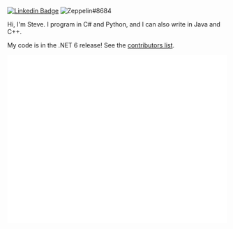 [![Linkedin Badge](https://img.shields.io/badge/-Steve%20Berdy-blue?style=flat&logo=Linkedin&logoColor=white&link=https://www.linkedin.com/in/steveberdy/)](https://www.linkedin.com/in/steveberdy/)
![Zeppelin#8684](https://img.shields.io/badge/Discord-Zeppelin%238684-7289DA?logo=discord)

Hi, I'm Steve. I program in C# and Python, and I can also write in Java and C++.

My code is in the .NET 6 release! See the [contributors list](https://dotnet.microsoft.com/en-us/thanks/v6.0.0-rc.1).


<!--[![Stats](https://github-readme-stats.vercel.app/api?username=steveberdy&show_icons=true&theme=dark&count_private=true)](https://github.com/steveberdy)/-->

![Metrics](github-metrics.svg)

